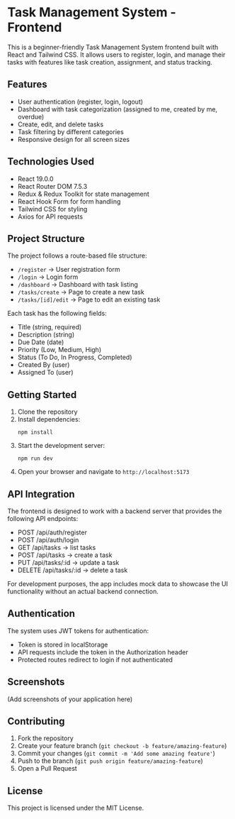 # Task Management System - Frontend

This is a beginner-friendly Task Management System frontend built with React and Tailwind CSS. It allows users to register, login, and manage their tasks with features like task creation, assignment, and status tracking.

## Features

- User authentication (register, login, logout)
- Dashboard with task categorization (assigned to me, created by me, overdue)
- Create, edit, and delete tasks
- Task filtering by different categories
- Responsive design for all screen sizes

## Technologies Used

- React 19.0.0
- React Router DOM 7.5.3
- Redux & Redux Toolkit for state management
- React Hook Form for form handling
- Tailwind CSS for styling
- Axios for API requests

## Project Structure

The project follows a route-based file structure:

- `/register` → User registration form
- `/login` → Login form
- `/dashboard` → Dashboard with task listing
- `/tasks/create` → Page to create a new task
- `/tasks/[id]/edit` → Page to edit an existing task

Each task has the following fields:
- Title (string, required)
- Description (string)
- Due Date (date)
- Priority (Low, Medium, High)
- Status (To Do, In Progress, Completed)
- Created By (user)
- Assigned To (user)

## Getting Started

1. Clone the repository
2. Install dependencies:
   ```
   npm install
   ```
3. Start the development server:
   ```
   npm run dev
   ```
4. Open your browser and navigate to `http://localhost:5173`

## API Integration

The frontend is designed to work with a backend server that provides the following API endpoints:

- POST /api/auth/register
- POST /api/auth/login
- GET /api/tasks → list tasks
- POST /api/tasks → create a task
- PUT /api/tasks/:id → update a task
- DELETE /api/tasks/:id → delete a task

For development purposes, the app includes mock data to showcase the UI functionality without an actual backend connection.

## Authentication

The system uses JWT tokens for authentication:
- Token is stored in localStorage
- API requests include the token in the Authorization header
- Protected routes redirect to login if not authenticated

## Screenshots

(Add screenshots of your application here)

## Contributing

1. Fork the repository
2. Create your feature branch (`git checkout -b feature/amazing-feature`)
3. Commit your changes (`git commit -m 'Add some amazing feature'`)
4. Push to the branch (`git push origin feature/amazing-feature`)
5. Open a Pull Request

## License

This project is licensed under the MIT License.
